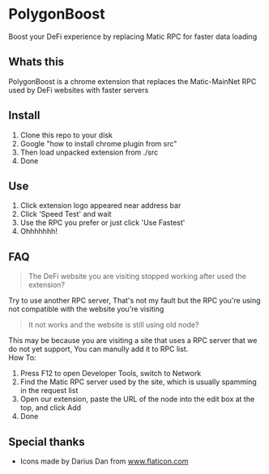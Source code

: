 # PolygonBoost
Boost your DeFi experience by replacing Matic RPC for faster data loading

## Whats this
PolygonBoost is a chrome extension that replaces the Matic-MainNet RPC used by DeFi websites with faster servers

## Install
1. Clone this repo to your disk
2. Google "how to install chrome plugin from src"
3. Then load unpacked extension from ./src
4. Done

## Use
1. Click extension logo appeared near address bar
2. Click 'Speed Test' and wait
3. Use the RPC you prefer or just click 'Use Fastest'
4. Ohhhhhhh!

## FAQ
> The DeFi website you are visiting stopped working after used the extension?

Try to use another RPC server, That's not my fault but the RPC you're using not compatible with the website you're visiting
> It not works and the website is still using old node?

This may be because you are visiting a site that uses a RPC server that we do not yet support, You can manully add it to RPC list.\
How To:
1. Press F12 to open Developer Tools, switch to Network
2. Find the Matic RPC server used by the site, which is usually spamming in the request list
3. Open our extension, paste the URL of the node into the edit box at the top, and click Add
4. Done

## Special thanks
- Icons made by Darius Dan from www.flaticon.com